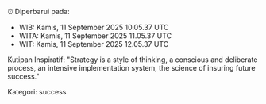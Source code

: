 ⏰ Diperbarui pada:
- WIB: Kamis, 11 September 2025 10.05.37 UTC
- WITA: Kamis, 11 September 2025 11.05.37 UTC
- WIT: Kamis, 11 September 2025 12.05.37 UTC

Kutipan Inspiratif:
"Strategy is a style of thinking, a conscious and deliberate process, an intensive implementation system, the science of insuring future success."


Kategori: success

